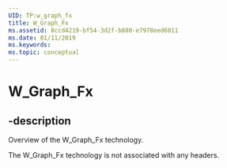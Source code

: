```yaml
---
UID: TP:w_graph_fx
title: W_Graph_Fx
ms.assetid: 8ccd4219-bf54-3d2f-b880-e7978eed6811
ms.date: 01/11/2019
ms.keywords: 
ms.topic: conceptual
---
```


# W_Graph_Fx

## -description

Overview of the W_Graph_Fx technology.

The W_Graph_Fx technology is not associated with any headers.



